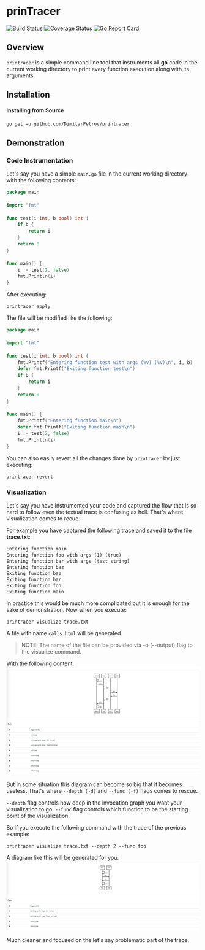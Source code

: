# prinTracer
[![Build Status](https://travis-ci.org/DimitarPetrov/printracer.svg?branch=master)](https://travis-ci.org/DimitarPetrov/printracer)
[![Coverage Status](https://coveralls.io/repos/github/DimitarPetrov/printracer/badge.svg?branch=master)](https://coveralls.io/github/DimitarPetrov/printracer?branch=master)
[![Go Report Card](https://goreportcard.com/badge/github.com/DimitarPetrov/printracer)](https://goreportcard.com/report/github.com/DimitarPetrov/printracer)

## Overview

`printracer` is a simple command line tool that instruments all **go** code in the current working directory to print every
 function execution along with its arguments.
 
## Installation

#### Installing from Source
```
go get -u github.com/DimitarPetrov/printracer
```

## Demonstration

### Code Instrumentation

Let's say you have a simple `main.go` file in the current working directory with the following contents:
```go
package main

import "fmt"

func test(i int, b bool) int {
	if b {
		return i
	}
	return 0
}

func main() {
	i := test(2, false)
	fmt.Println(i)
}
```

After executing:
```
printracer apply
```

The file will be modified like the following:
```go
package main

import "fmt"

func test(i int, b bool) int {
	fmt.Printf("Entering function test with args (%v) (%v)\n", i, b)
	defer fmt.Printf("Exiting function test\n")
	if b {
		return i
	}
	return 0
}

func main() {
	fmt.Printf("Entering function main\n")
	defer fmt.Printf("Exiting function main\n")
	i := test(2, false)
	fmt.Println(i)
}
```

You can also easily revert all the changes done by `printracer` by just executing:
```
printracer revert
```

### Visualization

Let's say you have instrumented your code and captured the flow that is so hard to follow even the textual trace is confusing as hell.
That's where visualization comes to recue.

For example you have captured the following trace and saved it to the file **trace.txt**:
```text
Entering function main
Entering function foo with args (1) (true)
Entering function bar with args (test string)
Entering function baz
Exiting function baz
Exiting function bar
Exiting function foo
Exiting function main
``` 

In practice this would be much more complicated but it is enough for the sake of demonstration.
Now when you execute:
```
printracer visualize trace.txt
```
A file with name `calls.html` will be generated

> NOTE: The name of the file can be provided via -o (--output) flag to the visualize command.

With the following content:
![Example 1](examples/example1.png)

But in some situation this diagram can become so big that it becomes useless.
That's where `--depth (-d)` and `--func (-f)` flags comes to rescue.

`--depth` flag controls how deep in the invocation graph you want your visualization to go.
`--func` flag controls which function to be the starting point of the visualization.

So if you execute the following command with the trace of the previous example:
```
printracer visualize trace.txt --depth 2 --func foo
```
A diagram like this will be generated for you:
![Example 2](examples/example2.png)

Much cleaner and focused on the let's say problematic part of the trace.

  